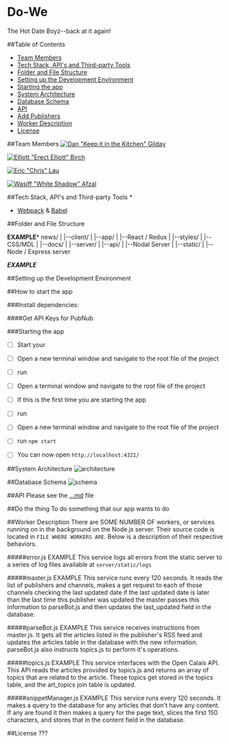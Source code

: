 # Do-We


The Hot Date Boyz--back at it again!

##Table of Contents
* [Team Members](#team-members)
* [Tech Stack, API's and Third-party Tools](#tech-stack-apis-and-third-party-tools)
* [Folder and File Structure](#folder-and-file-structure)
* [Setting up the Development Environment](#setting-up-the-development-environment)
* [Starting the app](#starting-the-app)
* [System Architecture](#system-architecture)
* [Database Schema](#database-schema)
* [API](#api)
* [Add Publishers](#add-publishers)
* [Worker Description](#worker-description)
* [License](#license)

##Team Members
[![Dan "Keep it in the Kitchen" Gilday](https://avatars0.githubusercontent.com/u/22085449?v=3&s=460&dl=0)](http://github.com/gildilocks)

[![Elliott "Erect Elliott" Birch](https://avatars3.githubusercontent.com/u/9787500?v=3&s=400&dl=0)](http://github.com/elliottabirch)

[![Eric "Chris" Lau](https://avatars2.githubusercontent.com/u/18693873?v=3&s=460&dl=0)](http://github.com/elau002)

[![Wasiff "White Shadow" Afzal](https://avatars2.githubusercontent.com/u/12284006?v=3&s=400&dl=0)](http://github.com/is0sceles)

##Tech Stack, API's and Third-party Tools
* 
* [Webpack](https://webpack.github.io/) & [Babel](https://babeljs.io/)


##Folder and File Structure

****EXAMPLE*****
    news/
    |
    |--client/
        |
        |--app/
            |
            |--React / Redux
        |
        |--styles/
            |
            |--CSS/MDL
    |
    |--docs/
    |
    |--server/
        |
        |--api/
            |
            |--Nodal Server
        |
        |--static/
            |
            |--Node / Express server

*******EXAMPLE*******

##Setting up the Development Environment

##How to start the app

###Install dependencies: 

####Get API Keys for PubNub

###Starting the app
- [ ] Start your 
- [ ] Open a new terminal window and navigate to the root file of the project
- [ ] run 
- [ ] Open a terminal window and navigate to the root file of the project
- [ ] If this is the first time you are starting the app 
- [ ] run 
- [ ] Open a new terminal window and navigate to the root file of the project
- [ ] run `npm start` 

- [ ] You can now open `http://localhost:4321/`

##System Architecture
![architecture](https://dl.dropboxusercontent.com/s/....)

##Database Schema
![schema](https://dl.dropboxusercontent.com/....)


##API 
Please see the [...md](...md) file

##Do the thing
To do something that our app wants to do

##Worker Description
There are SOME NUMBER OF workers, or services running on in the background on the Node.js server.  Their source code is located in `FILE WHERE WORKERS ARE`.  Below is a description of their respective behaviors.

#####error.js
EXAMPLE This service logs all errors from the static server to a series of log files available at `server/static/logs`

#####master.js
EXAMPLE This service runs every 120 seconds.  It reads the list of publishers and channels, makes a get request to each of those channels checking the last updated date if the last updated date is later than the last time this publisher was updated the master passes this information to parseBot.js and then updates the last_updated field in the database.

#####parseBot.js
EXAMPLE This service receives instructions from master.js.  It gets all the articles listed in the publisher's  RSS feed and updates the articles table in the database with the new information.  parseBot.js also instructs topics.js to perform it's operations.

#####topics.js
EXAMPLE This service interfaces with the Open Calais API.  This API reads the articles provided by topics.js and returns an array of topics that are related to the article. These topics get stored in the topics table, and the art_topics join table is updated.

#####snippetManager.js
EXAMPLE This service runs every 120 seconds.  It makes a query to the database for any articles that don't have any content.  If any are found it then makes a query for the page text, slices the first 150 characters, and stores that in the content field in the database.

##License
???